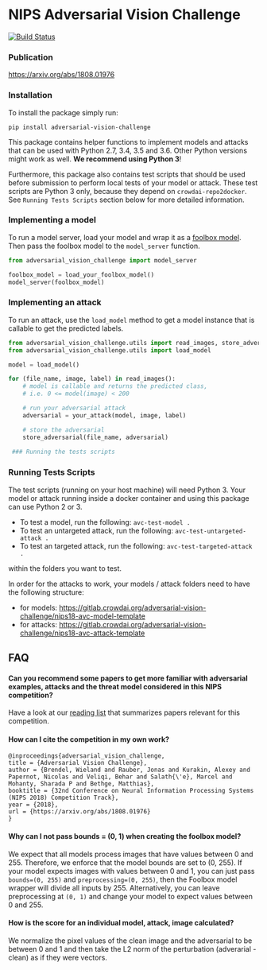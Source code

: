# NIPS Adversarial Vision Challenge

[![Build Status](https://travis-ci.org/bethgelab/adversarial-vision-challenge.svg?branch=master)](https://travis-ci.org/bethgelab/adversarial-vision-challenge)

### Publication

https://arxiv.org/abs/1808.01976

### Installation

To install the package simply run:

`pip install adversarial-vision-challenge`

This package contains helper functions to implement models and attacks that can be used with Python 2.7, 3.4, 3.5 and 3.6. Other Python versions might work as well. **We recommend using Python 3**!

Furthermore, this package also contains test scripts that should be used before submission to perform local tests of your model or attack. These test scripts are Python 3 only, because they depend on `crowdai-repo2docker`. See `Running Tests Scripts` section below for more detailed information.


### Implementing a model

To run a model server, load your model and wrap it as a [foolbox model](https://foolbox.readthedocs.io/en/latest/modules/models.html).
Then pass the foolbox model to the `model_server` function.

```python
from adversarial_vision_challenge import model_server

foolbox_model = load_your_foolbox_model()
model_server(foolbox_model)
```

### Implementing an attack

To run an attack, use the `load_model` method to get a model instance that is callable to get the predicted labels.

```python
from adversarial_vision_challenge.utils import read_images, store_adversarial
from adversarial_vision_challenge.utils import load_model

model = load_model()

for (file_name, image, label) in read_images():
    # model is callable and returns the predicted class,
    # i.e. 0 <= model(image) < 200

    # run your adversarial attack
    adversarial = your_attack(model, image, label)

    # store the adversarial
    store_adversarial(file_name, adversarial)
    
 ### Running the tests scripts
```

### Running Tests Scripts

The test scripts (running on your host machine) will need Python 3. Your model or attack running inside a docker container and using this package can use Python 2 or 3.

- To test a model, run the following: `avc-test-model .`
- To test an untargeted attack, run the following: `avc-test-untargeted-attack .`
- To test an targeted attack, run the following: `avc-test-targeted-attack .`

within the folders you want to test.

In order for the attacks to work, your models / attack folders need to have the following structure:
- for models: https://gitlab.crowdai.org/adversarial-vision-challenge/nips18-avc-model-template
- for attacks: https://gitlab.crowdai.org/adversarial-vision-challenge/nips18-avc-attack-template


## FAQ

#### Can you recommend some papers to get more familiar with adversarial examples, attacks and the threat model considered in this NIPS competition?
Have a look at our [reading list](https://medium.com/@wielandbr/reading-list-for-the-nips-2018-adversarial-vision-challenge-63cbac345b2f) that summarizes papers relevant for this competition.

#### How can I cite the competition in my own work?
```
@inproceedings{adversarial_vision_challenge,
title = {Adversarial Vision Challenge},
author = {Brendel, Wieland and Rauber, Jonas and Kurakin, Alexey and Papernot, Nicolas and Veliqi, Behar and Salath{\'e}, Marcel and Mohanty, Sharada P and Bethge, Matthias},
booktitle = {32nd Conference on Neural Information Processing Systems (NIPS 2018) Competition Track},
year = {2018},
url = {https://arxiv.org/abs/1808.01976}
}
```

#### Why can I not pass bounds = (0, 1) when creating the foolbox model?
We expect that all models process images that have values between 0 and 255. Therefore, we enforce that the model bounds are set to (0, 255). If your model expects images with values between 0 and 1, you can just pass `bounds=(0, 255)` and `preprocessing=(0, 255)`, then the Foolbox model wrapper will divide all inputs by 255. Alternatively, you can leave preprocessing at `(0, 1)` and change your model to expect values between 0 and 255.


#### How is the score for an individual model, attack, image calculated?
We normalize the pixel values of the clean image and the adversarial to be between 0 and 1 and then take the L2 norm of the perturbation (adverarial - clean) as if they were vectors.
